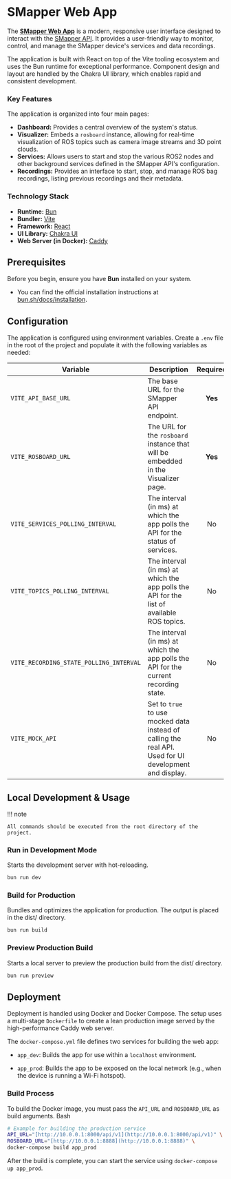 # SMapper Web App

The [**SMapper Web App**](https://github.com/snt-arg/smapper_app) is a modern, responsive user interface designed to interact with the [SMapper API](./smapper_api.md). It provides a user-friendly way to monitor, control, and manage the SMapper device's services and data recordings.

The application is built with React on top of the Vite tooling ecosystem and uses the Bun runtime for exceptional performance. Component design and layout are handled by the Chakra UI library, which enables rapid and consistent development.

### Key Features

The application is organized into four main pages:

- **Dashboard:** Provides a central overview of the system's status.
- **Visualizer:** Embeds a `rosboard` instance, allowing for real-time visualization of ROS topics such as camera image streams and 3D point clouds.
- **Services:** Allows users to start and stop the various ROS2 nodes and other background services defined in the SMapper API's configuration.
- **Recordings:** Provides an interface to start, stop, and manage ROS bag recordings, listing previous recordings and their metadata.

### Technology Stack

- **Runtime:** [Bun](https://bun.sh/)
- **Bundler:** [Vite](https://vitejs.dev/)
- **Framework:** [React](https://react.dev/)
- **UI Library:** [Chakra UI](https://chakra-ui.com/)
- **Web Server (in Docker):** [Caddy](https://caddyserver.com/)

## Prerequisites

Before you begin, ensure you have **Bun** installed on your system.

- You can find the official installation instructions at [bun.sh/docs/installation](https://bun.sh/docs/installation).

## Configuration

The application is configured using environment variables. Create a `.env` file in the root of the project and populate it with the following variables as needed:

| Variable                                | Description                                                                                            | Required | Default |
| --------------------------------------- | ------------------------------------------------------------------------------------------------------ | :------: | :-----: |
| `VITE_API_BASE_URL`                     | The base URL for the SMapper API endpoint.                                                             | **Yes**  |   \-    |
| `VITE_ROSBOARD_URL`                     | The URL for the `rosboard` instance that will be embedded in the Visualizer page.                      | **Yes**  |   \-    |
| `VITE_SERVICES_POLLING_INTERVAL`        | The interval (in ms) at which the app polls the API for the status of services.                        |    No    | `1000`  |
| `VITE_TOPICS_POLLING_INTERVAL`          | The interval (in ms) at which the app polls the API for the list of available ROS topics.              |    No    | `3000`  |
| `VITE_RECORDING_STATE_POLLING_INTERVAL` | The interval (in ms) at which the app polls the API for the current recording state.                   |    No    | `1000`  |
| `VITE_MOCK_API`                         | Set to `true` to use mocked data instead of calling the real API. Used for UI development and display. |    No    |   \-    |

## Local Development & Usage

!!! note

    All commands should be executed from the root directory of the project.

### Run in Development Mode

Starts the development server with hot-reloading.

```sh
bun run dev
```

### Build for Production

Bundles and optimizes the application for production. The output is placed in the dist/ directory.

```bash
bun run build
```

### Preview Production Build

Starts a local server to preview the production build from the dist/ directory.

```bash
bun run preview
```

## Deployment

Deployment is handled using Docker and Docker Compose. The setup uses a multi-stage `Dockerfile` to create a lean production image served by the high-performance Caddy web server.

The `docker-compose.yml` file defines two services for building the web app:

- `app_dev`: Builds the app for use within a `localhost` environment.

- `app_prod`: Builds the app to be exposed on the local network (e.g., when the device is running a Wi-Fi hotspot).

### Build Process

To build the Docker image, you must pass the `API_URL` and `ROSBOARD_URL` as build arguments.
Bash

```bash
# Example for building the production service
API_URL="[http://10.0.0.1:8000/api/v1](http://10.0.0.1:8000/api/v1)" \
ROSBOARD_URL="[http://10.0.0.1:8888](http://10.0.0.1:8888)" \
docker-compose build app_prod
```

After the build is complete, you can start the service using `docker-compose up app_prod`.
